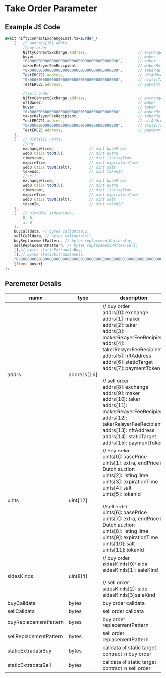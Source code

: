 # Take Order Parameter

## Example JS Code
```js
await niftyConnectExchangeInst.takeOrder_(
    [   // address[16] addrs,
        //buy order
        NiftyConnectExchange.address,                       // exchange
        buyer,                                              // maker
        "0x0000000000000000000000000000000000000000",       // taker
        makerRelayerFeeRecipient,                           // makerRelayerFeeRecipient
        "0x0000000000000000000000000000000000000000",       // takerRelayerFeeRecipient
        TestERC721.address,                                 // nftAddress
        "0x0000000000000000000000000000000000000000",       // staticTarget
        TestERC20.address,                                  // paymentToken

        //sell order
        NiftyConnectExchange.address,                       // exchange
        nftOwner,                                           // maker
        buyer,                                              // taker
        "0x0000000000000000000000000000000000000000",       // makerRelayerFeeRecipient
        takerRelayerFeeRecipient,                           // takerRelayerFeeRecipient
        TestERC721.address,                                 // nftAddress
        "0x0000000000000000000000000000000000000000",       // staticTarget
        TestERC20.address,                                  // paymentToken
    ],
    [   // uint[12] uints,
        //buy
        exchangePrice,                // uint basePrice
        web3.utils.toBN(0),           // uint extra
        timestamp,                    // uint listingTime
        expireTime,                   // uint expirationTime
        web3.utils.toBN(salt),        // uint salt
        tokenId,                      // uint tokenId
        //sell
        exchangePrice,                // uint basePrice
        web3.utils.toBN(0),           // uint extra
        timestamp,                    // uint listingTime
        expireTime,                   // uint expirationTime
        web3.utils.toBN(salt),        // uint salt
        tokenId,                      // uint tokenId
    ],
    [   // uint8[4] sidesKinds,
        0, 0,
        1, 0
    ],
    buyCalldata, // bytes calldataBuy,
    sellCalldata, // bytes calldataSell,
    buyReplacementPattern, // bytes replacementPatternBuy,
    sellReplacementPattern, // bytes replacementPatternSell,
    [],// bytes staticExtradataBuy,
    [],// bytes staticExtradataSell,
    "0x0000000000000000000000000000000000000000000000000000000000000000", // bytes32 rssMetadata, hex encoding ipfsHash
    {from: buyer}
);
```

## Paremeter Details

| name                  |  type         | description                                |
|-----------------------|---------------|--------------------------------------------|
| addrs                 | address[16]   | // buy order<br />addrs[0]: exchange<br /> addrs[1]: maker<br /> addrs[2]: taker<br /> addrs[3]: makerRelayerFeeRecipient<br /> addrs[4]: takerRelayerFeeRecipient<br /> addrs[5]: nftAddress<br /> addrs[6]: staticTarget<br /> addrs[7]: paymentToken<br /><br />// sell order<br />addrs[8]: exchange<br /> addrs[9]: maker<br /> addrs[10]: taker<br /> addrs[11]: makerRelayerFeeRecipient<br /> addrs[12]: takerRelayerFeeRecipient<br /> addrs[13]: nftAddress<br /> addrs[14]: staticTarget<br /> addrs[15]: paymentToken |
| uints                 | uint[12]      | // buy order<br />uints[0]: basePrice<br />uints[1]: extra, endPrice in Dutch auction<br />uints[2]: listing iime<br />uints[3]: expirationTime<br />uints[4]: salt<br />uints[5]: tokenId<br /><br />//sell order<br />uints[6]: basePrice<br />uints[7]: extra, endPrice in Dutch auction<br />uints[8]: listing iime<br />uints[9]: expirationTime<br />uints[10]: salt<br />uints[11]: tokenId |
| sidesKinds            | uint8[4]      | // buy order<br />sidesKinds[0]: side <br />sidesKinds[1]: saleKind<br /><br />// sell order<br />sidesKinds[2]: side<br />sidesKinds[3]saleKind |
| buyCalldata           | bytes         | buy order calldata  |
| sellCalldata          | bytes         | sell order calldata  |
| buyReplacementPattern | bytes         | buy order replacementPattern  |
| sellReplacementPattern| bytes         | sell order replacementPattern  |
| staticExtradataBuy    | bytes         | calldata of static target contract in buy order |
| staticExtradataSell   | bytes         | calldata of static target contract in sell order  |
